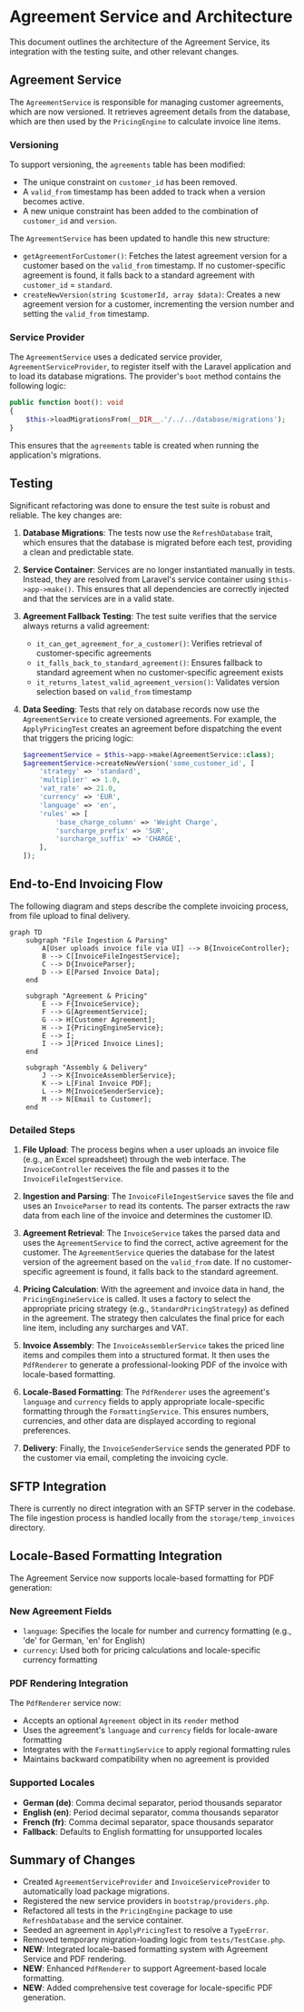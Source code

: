 # Agreement Service and Architecture

This document outlines the architecture of the Agreement Service, its integration with the testing suite, and other relevant changes.

## Agreement Service

The `AgreementService` is responsible for managing customer agreements, which are now versioned. It retrieves agreement details from the database, which are then used by the `PricingEngine` to calculate invoice line items.

### Versioning

To support versioning, the `agreements` table has been modified:

- The unique constraint on `customer_id` has been removed.
- A `valid_from` timestamp has been added to track when a version becomes active.
- A new unique constraint has been added to the combination of `customer_id` and `version`.

The `AgreementService` has been updated to handle this new structure:

- `getAgreementForCustomer()`: Fetches the latest agreement version for a customer based on the `valid_from` timestamp. If no customer-specific agreement is found, it falls back to a standard agreement with `customer_id` = `standard`.
- `createNewVersion(string $customerId, array $data)`: Creates a new agreement version for a customer, incrementing the version number and setting the `valid_from` timestamp.

### Service Provider

The `AgreementService` uses a dedicated service provider, `AgreementServiceProvider`, to register itself with the Laravel application and to load its database migrations. The provider's `boot` method contains the following logic:

```php
public function boot(): void
{
    $this->loadMigrationsFrom(__DIR__.'/../../database/migrations');
}
```

This ensures that the `agreements` table is created when running the application's migrations.

## Testing

Significant refactoring was done to ensure the test suite is robust and reliable. The key changes are:

1.  **Database Migrations**: The tests now use the `RefreshDatabase` trait, which ensures that the database is migrated before each test, providing a clean and predictable state.

2.  **Service Container**: Services are no longer instantiated manually in tests. Instead, they are resolved from Laravel's service container using `$this->app->make()`. This ensures that all dependencies are correctly injected and that the services are in a valid state.

3.  **Agreement Fallback Testing**: The test suite verifies that the service always returns a valid agreement:
    - `it_can_get_agreement_for_a_customer()`: Verifies retrieval of customer-specific agreements
    - `it_falls_back_to_standard_agreement()`: Ensures fallback to standard agreement when no customer-specific agreement exists
    - `it_returns_latest_valid_agreement_version()`: Validates version selection based on `valid_from` timestamp

4.  **Data Seeding**: Tests that rely on database records now use the `AgreementService` to create versioned agreements. For example, the `ApplyPricingTest` creates an agreement before dispatching the event that triggers the pricing logic:

    ```php
    $agreementService = $this->app->make(AgreementService::class);
    $agreementService->createNewVersion('some_customer_id', [
        'strategy' => 'standard',
        'multiplier' => 1.0,
        'vat_rate' => 21.0,
        'currency' => 'EUR',
        'language' => 'en',
        'rules' => [
            'base_charge_column' => 'Weight Charge',
            'surcharge_prefix' => 'SUR',
            'surcharge_suffix' => 'CHARGE',
        ],
    ]);
    ```

## End-to-End Invoicing Flow

The following diagram and steps describe the complete invoicing process, from file upload to final delivery.

```mermaid
graph TD
    subgraph "File Ingestion & Parsing"
        A[User uploads invoice file via UI] --> B{InvoiceController};
        B --> C[InvoiceFileIngestService];
        C --> D{InvoiceParser};
        D --> E[Parsed Invoice Data];
    end

    subgraph "Agreement & Pricing"
        E --> F{InvoiceService};
        F --> G[AgreementService];
        G --> H[Customer Agreement];
        H --> I{PricingEngineService};
        E --> I;
        I --> J[Priced Invoice Lines];
    end

    subgraph "Assembly & Delivery"
        J --> K{InvoiceAssemblerService};
        K --> L[Final Invoice PDF];
        L --> M{InvoiceSenderService};
        M --> N[Email to Customer];
    end
```

### Detailed Steps

1.  **File Upload**: The process begins when a user uploads an invoice file (e.g., an Excel spreadsheet) through the web interface. The `InvoiceController` receives the file and passes it to the `InvoiceFileIngestService`.

2.  **Ingestion and Parsing**: The `InvoiceFileIngestService` saves the file and uses an `InvoiceParser` to read its contents. The parser extracts the raw data from each line of the invoice and determines the customer ID.

3.  **Agreement Retrieval**: The `InvoiceService` takes the parsed data and uses the `AgreementService` to find the correct, active agreement for the customer. The `AgreementService` queries the database for the latest version of the agreement based on the `valid_from` date. If no customer-specific agreement is found, it falls back to the standard agreement.

4.  **Pricing Calculation**: With the agreement and invoice data in hand, the `PricingEngineService` is called. It uses a factory to select the appropriate pricing strategy (e.g., `StandardPricingStrategy`) as defined in the agreement. The strategy then calculates the final price for each line item, including any surcharges and VAT.

5.  **Invoice Assembly**: The `InvoiceAssemblerService` takes the priced line items and compiles them into a structured format. It then uses the `PdfRenderer` to generate a professional-looking PDF of the invoice with locale-based formatting.

6.  **Locale-Based Formatting**: The `PdfRenderer` uses the agreement's `language` and `currency` fields to apply appropriate locale-specific formatting through the `FormattingService`. This ensures numbers, currencies, and other data are displayed according to regional preferences.

7.  **Delivery**: Finally, the `InvoiceSenderService` sends the generated PDF to the customer via email, completing the invoicing cycle.

## SFTP Integration

There is currently no direct integration with an SFTP server in the codebase. The file ingestion process is handled locally from the `storage/temp_invoices` directory.

## Locale-Based Formatting Integration

The Agreement Service now supports locale-based formatting for PDF generation:

### New Agreement Fields

-   `language`: Specifies the locale for number and currency formatting (e.g., 'de' for German, 'en' for English)
-   `currency`: Used both for pricing calculations and locale-specific currency formatting

### PDF Rendering Integration

The `PdfRenderer` service now:
-   Accepts an optional `Agreement` object in its `render` method
-   Uses the agreement's `language` and `currency` fields for locale-aware formatting
-   Integrates with the `FormattingService` to apply regional formatting rules
-   Maintains backward compatibility when no agreement is provided

### Supported Locales

-   **German (de)**: Comma decimal separator, period thousands separator
-   **English (en)**: Period decimal separator, comma thousands separator  
-   **French (fr)**: Comma decimal separator, space thousands separator
-   **Fallback**: Defaults to English formatting for unsupported locales

## Summary of Changes

-   Created `AgreementServiceProvider` and `InvoiceServiceProvider` to automatically load package migrations.
-   Registered the new service providers in `bootstrap/providers.php`.
-   Refactored all tests in the `PricingEngine` package to use `RefreshDatabase` and the service container.
-   Seeded an agreement in `ApplyPricingTest` to resolve a `TypeError`.
-   Removed temporary migration-loading logic from `tests/TestCase.php`.
-   **NEW**: Integrated locale-based formatting system with Agreement Service and PDF rendering.
-   **NEW**: Enhanced `PdfRenderer` to support Agreement-based locale formatting.
-   **NEW**: Added comprehensive test coverage for locale-specific PDF generation.